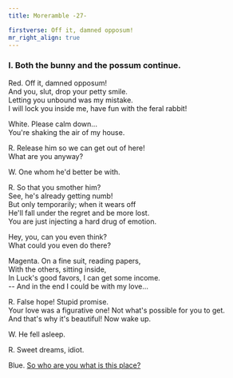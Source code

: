 ```yaml
---
title: Moreramble -27-

firstverse: Off it, damned opposum!
mr_right_align: true
---
```


<h3>I. Both the bunny and the possum continue.</h3>

<p class="clr-r-w">
<span class="mr-name-span">Red.</span>
Off it, damned opposum!<br>
And you, slut, drop your petty smile.<br>
Letting you unbound was my mistake.<br>
I will lock you inside me, have fun with the feral rabbit!
</p>

<p class="clr-w-w">
<span class="mr-name-span">White.</span>
Please calm down...<br>
You're shaking the air of my house.
</p>

<p class="clr-r-w">
<span class="mr-name-span">R.</span>
Release him so we can get out of here!<br>
What are you anyway?
</p>

<p class="clr-w-w">
<span class="mr-name-span">W.</span>
One whom he'd better be with.
</p>

<p class="clr-r-w">
<span class="mr-name-span">R.</span>
So that you smother him?<br>
See, he's already getting numb!<br>
But only temporarily; when it wears off<br>
He'll fall under the regret and be more lost.<br>
You are just injecting a hard drug of emotion.
</p>

<p class="clr-r-w">
Hey, you, can you even think?<br>
What could you even do there?
</p>

<p class="clr-m-w">
<span class="mr-name-span">Magenta.</span>
On a fine suit, reading papers,<br>
With the others, sitting inside,<br>
In Luck's good favors, I can get some income.<br>
-- And in the end I could be with my love...
</p>

<p class="clr-r-w">
<span class="mr-name-span">R.</span>
False hope! Stupid promise.<br>
Your love was a figurative one! Not what's possible for you to get.<br>
And that's why it's beautiful! Now wake up.
</p>

<p class="clr-w-w">
<span class="mr-name-span">W.</span>
He fell asleep.
</p>

<p class="clr-r-w">
<span class="mr-name-span">R.</span>
Sweet dreams, idiot.
</p>

<p class="clr-b-w">
<span class="mr-name-span">Blue.</span>
<a href="/splitramble/1">So who are you what is this place?</a>
</p>
